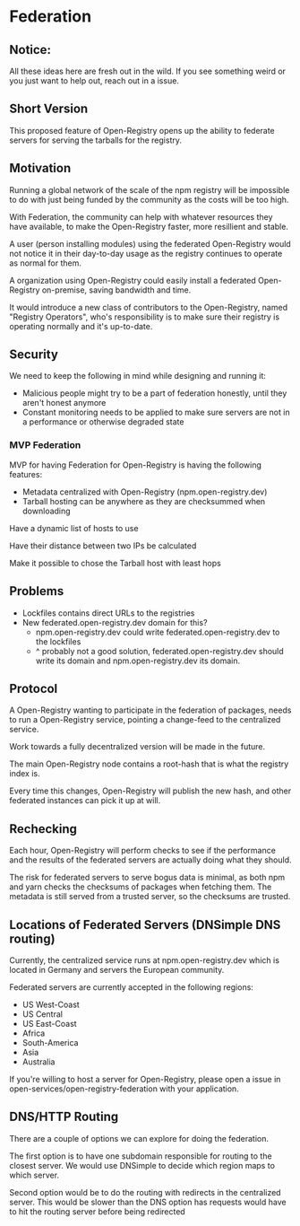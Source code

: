 # Federation

## Notice:
All these ideas here are fresh out in the wild. If you see something weird or
you just want to help out, reach out in a issue.

## Short Version

This proposed feature of Open-Registry opens up the ability to federate servers
for serving the tarballs for the registry.

## Motivation

Running a global network of the scale of the npm registry will be impossible
to do with just being funded by the community as the costs will be too high.

With Federation, the community can help with whatever resources they have available,
to make the Open-Registry faster, more resillient and stable.

A user (person installing modules) using the federated Open-Registry would
not notice it in their day-to-day usage as the registry continues to operate
as normal for them.

A organization using Open-Registry could easily install a federated Open-Registry
on-premise, saving bandwidth and time.

It would introduce a new class of contributors to the Open-Registry, named
"Registry Operators", who's responsibility is to make sure their registry
is operating normally and it's up-to-date.

## Security

We need to keep the following in mind while designing and running it:

- Malicious people might try to be a part of federation honestly, until they aren't honest anymore
- Constant monitoring needs to be applied to make sure servers are not in a performance or otherwise degraded state

### MVP Federation

MVP for having Federation for Open-Registry is having the following features:

- Metadata centralized with Open-Registry (npm.open-registry.dev)
- Tarball hosting can be anywhere as they are checksummed when downloading

Have a dynamic list of hosts to use

Have their distance between two IPs be calculated

Make it possible to chose the Tarball host with least hops

## Problems

- Lockfiles contains direct URLs to the registries
- New federated.open-registry.dev domain for this?
  - npm.open-registry.dev could write federated.open-registry.dev to the lockfiles
  - ^ probably not a good solution, federated.open-registry.dev should write its
      domain and npm.open-registry.dev its domain.

## Protocol

A Open-Registry wanting to participate in the federation of packages, needs to
run a Open-Registry service, pointing a change-feed to the centralized service.

Work towards a fully decentralized version will be made in the future.

The main Open-Registry node contains a root-hash that is what the registry index
is.

Every time this changes, Open-Registry will publish the new hash, and other
federated instances can pick it up at will.

## Rechecking

Each hour, Open-Registry will perform checks to see if the performance and the
results of the federated servers are actually doing what they should.

The risk for federated servers to serve bogus data is minimal, as both npm
and yarn checks the checksums of packages when fetching them. The metadata
is still served from a trusted server, so the checksums are trusted.

## Locations of Federated Servers (DNSimple DNS routing)

Currently, the centralized service runs at npm.open-registry.dev which is located
in Germany and servers the European community.

Federated servers are currently accepted in the following regions:

- US West-Coast
- US Central
- US East-Coast
- Africa
- South-America
- Asia
- Australia

If you're willing to host a server for Open-Registry, please open a issue in
open-services/open-registry-federation with your application.

## DNS/HTTP Routing

There are a couple of options we can explore for doing the federation.

The first option is to have one subdomain responsible for routing to the closest
server. We would use DNSimple to decide which region maps to which server.

Second option would be to do the routing with redirects in the centralized
server. This would be slower than the DNS option has requests would have to
hit the routing server before being redirected
